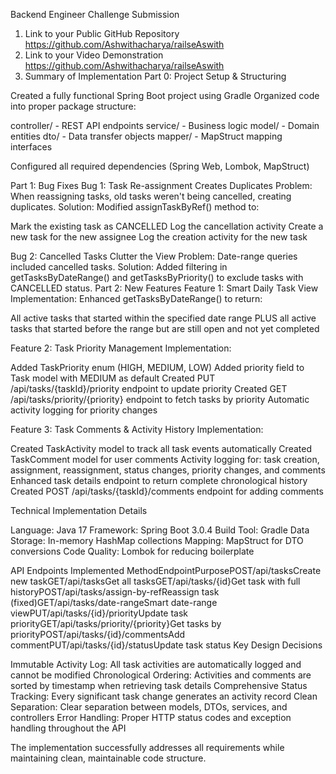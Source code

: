 Backend Engineer Challenge Submission
1. Link to your Public GitHub Repository
https://github.com/Ashwithacharya/railseAswith 
2. Link to your Video Demonstration
https://github.com/Ashwithacharya/railseAswith
3. Summary of Implementation
Part 0: Project Setup & Structuring 

Created a fully functional Spring Boot project using Gradle
Organized code into proper package structure:

controller/ - REST API endpoints
service/ - Business logic
model/ - Domain entities
dto/ - Data transfer objects
mapper/ - MapStruct mapping interfaces


Configured all required dependencies (Spring Web, Lombok, MapStruct)

Part 1: Bug Fixes 
Bug 1: Task Re-assignment Creates Duplicates
Problem: When reassigning tasks, old tasks weren't being cancelled, creating duplicates.
Solution: Modified assignTaskByRef() method to:

Mark the existing task as CANCELLED
Log the cancellation activity
Create a new task for the new assignee
Log the creation activity for the new task

Bug 2: Cancelled Tasks Clutter the View
Problem: Date-range queries included cancelled tasks.
Solution: Added filtering in getTasksByDateRange() and getTasksByPriority() to exclude tasks with CANCELLED status.
Part 2: New Features 
Feature 1: Smart Daily Task View
Implementation: Enhanced getTasksByDateRange() to return:

All active tasks that started within the specified date range
PLUS all active tasks that started before the range but are still open and not yet completed

Feature 2: Task Priority Management
Implementation:

Added TaskPriority enum (HIGH, MEDIUM, LOW)
Added priority field to Task model with MEDIUM as default
Created PUT /api/tasks/{taskId}/priority endpoint to update priority
Created GET /api/tasks/priority/{priority} endpoint to fetch tasks by priority
Automatic activity logging for priority changes

Feature 3: Task Comments & Activity History
Implementation:

Created TaskActivity model to track all task events automatically
Created TaskComment model for user comments
Activity logging for: task creation, assignment, reassignment, status changes, priority changes, and comments
Enhanced task details endpoint to return complete chronological history
Created POST /api/tasks/{taskId}/comments endpoint for adding comments

Technical Implementation Details

Language: Java 17
Framework: Spring Boot 3.0.4
Build Tool: Gradle
Data Storage: In-memory HashMap collections
Mapping: MapStruct for DTO conversions
Code Quality: Lombok for reducing boilerplate

API Endpoints Implemented
MethodEndpointPurposePOST/api/tasksCreate new taskGET/api/tasksGet all tasksGET/api/tasks/{id}Get task with full historyPOST/api/tasks/assign-by-refReassign task (fixed)GET/api/tasks/date-rangeSmart date-range viewPUT/api/tasks/{id}/priorityUpdate task priorityGET/api/tasks/priority/{priority}Get tasks by priorityPOST/api/tasks/{id}/commentsAdd commentPUT/api/tasks/{id}/statusUpdate task status
Key Design Decisions

Immutable Activity Log: All task activities are automatically logged and cannot be modified
Chronological Ordering: Activities and comments are sorted by timestamp when retrieving task details
Comprehensive Status Tracking: Every significant task change generates an activity record
Clean Separation: Clear separation between models, DTOs, services, and controllers
Error Handling: Proper HTTP status codes and exception handling throughout the API

The implementation successfully addresses all requirements while maintaining clean, maintainable code structure.

 
